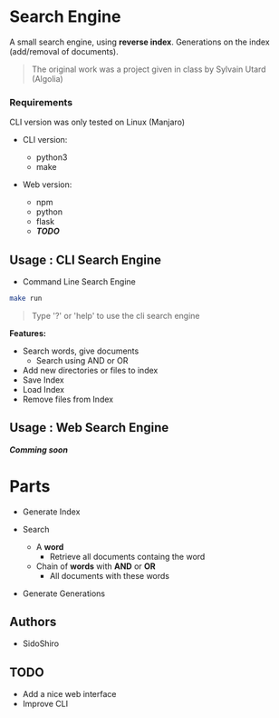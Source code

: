 # Search Engine

A small search engine, using **reverse index**. Generations on the index (add/removal of documents).

> The original work was a project given in class by Sylvain Utard (Algolia)

### Requirements

CLI version was only tested on Linux (Manjaro)

* CLI version:
  * python3
  * make

* Web version:
  * npm
  * python
  * flask
  * ***TODO***

## Usage : CLI Search Engine

* Command Line Search Engine

```sh
make run
```

> Type '?' or 'help' to use the cli search engine

**Features:**

* Search words, give documents
  * Search using AND or OR
* Add new directories or files to index
* Save Index
* Load Index
* Remove files from Index

## Usage : Web Search Engine

***Comming soon***

# Parts

* Generate Index

* Search
  * A **word**
    * Retrieve all documents containg the word
  * Chain of **words** with **AND** or **OR**
    * All documents with these words

* Generate Generations


## Authors

* SidoShiro

## TODO

* Add a nice web interface
* Improve CLI
